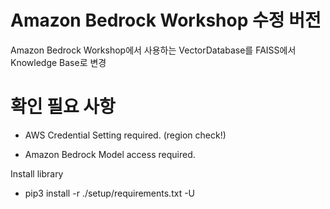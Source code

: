 # Amazon Bedrock Workshop 수정 버전
Amazon Bedrock Workshop에서 사용하는 VectorDatabase를 FAISS에서 Knowledge Base로 변경


# 확인 필요 사항
- AWS Credential Setting required. (region check!)

- Amazon Bedrock Model access required.

Install library
- pip3 install -r ./setup/requirements.txt -U
